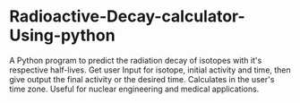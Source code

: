 # Radioactive-Decay-calculator-Using-python
A Python program to predict the radiation decay of isotopes with it's respective half-lives. Get user Input for isotope, initial activity and time, then give output the final activity or the desired time. Calculates in the user's time zone. Useful for nuclear engineering and medical applications.
